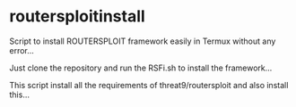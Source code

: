 # routersploitinstall
Script to install ROUTERSPLOIT framework easily in Termux without any error...

Just clone the repository and run the RSFi.sh to install the framework...

This script install all the requirements of threat9/routersploit and also install this...
